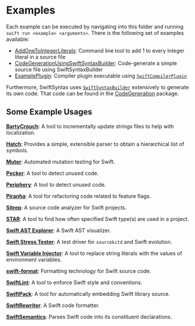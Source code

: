 # Examples

Each example can be executed by navigating into this folder and running `swift run <example> <arguments>`. There is the following set of examples available:

- [AddOneToIntegerLiterals](Sources/AddOneToIntegerLiterals/AddOneToIntegerLiterals.swift): Command line tool to add 1 to every integer literal in a source file
- [CodeGenerationUsingSwiftSyntaxBuilder](Sources/CodeGenerationUsingSwiftSyntaxBuilder/CodeGenerationUsingSwiftSyntaxBuilder.swift): Code-generate a simple source file using SwiftSyntaxBuilder
- [ExamplePlugin](Sources/ExamplePlugin): Compiler plugin executable using [`SwiftCompilerPlugin`](../Sources/SwiftCompilerPlugin)

Furthermore, SwiftSyntax uses [`SwiftSyntaxBuilder`](../Sources/SwiftSyntaxBuilder) extensively to generate its own code. That code can be found in the [CodeGeneration](../CodeGeneration) package.

## Some Example Usages

[**BartyCrouch**](https://github.com/Flinesoft/BartyCrouch): A tool to incrementally update strings files to help with localization.

[**Hatch**](https://github.com/sdidla/Hatch): Provides a simple, extensible parser to obtain a hierarchical list of symbols.

[**Muter**](https://github.com/muter-mutation-testing/muter): Automated mutation testing for Swift.

[**Pecker**](https://github.com/woshiccm/Pecker): A tool to detect unused code.

[**Periphery**](https://github.com/peripheryapp/periphery): A tool to detect unused code.

[**Piranha**](https://github.com/uber/piranha): A tool for refactoring code related to feature flags.

[**Sitrep**](https://github.com/twostraws/Sitrep): A source code analyzer for Swift projects.

[**STAR**](https://github.com/thumbtack/star): A tool to find how often specified Swift type(s) are used in a project.

[**Swift AST Explorer**](https://swift-ast-explorer.com/): A Swift AST visualizer.

[**Swift Stress Tester**](https://github.com/apple/swift-stress-tester): A test driver for `sourcekitd` and Swift evolution.

[**Swift Variable Injector**](https://github.com/LucianoPAlmeida/variable-injector): A tool to replace string literals with the values of environment variables.

[**swift-format**](https://github.com/apple/swift-format): Formatting technology for Swift source code.

[**SwiftLint**](https://github.com/realm/SwiftLint): A tool to enforce Swift style and conventions.

[**SwiftPack**](https://github.com/omochi/SwiftPack): A tool for automatically embedding Swift library source.

[**SwiftRewriter**](https://github.com/inamiy/SwiftRewriter): A Swift code formatter.

[**SwiftSemantics**](https://github.com/SwiftDocOrg/SwiftSemantics): Parses Swift code into its constituent declarations.
